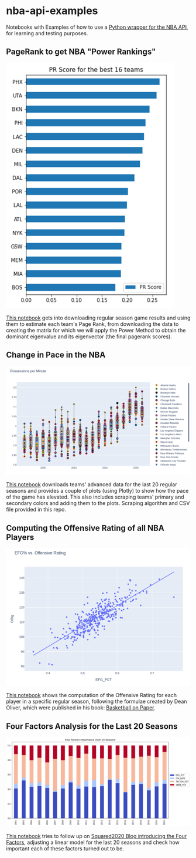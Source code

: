 # nba-api-examples
Notebooks with Examples of how to use a [Python wrapper for the NBA API](https://github.com/swar/nba_api), for learning and testing purposes.

## PageRank to get NBA "Power Rankings"

![pic](https://github.com/lbiedma/nba-api-examples/blob/main/images/pagerankscores.png)

[This notebook](https://github.com/lbiedma/nba-api-examples/blob/main/PageRankNBA.ipynb) gets into downloading regular season game results and using them to estimate each team's Page Rank, from downloading the data to creating the matrix for which we will apply the Power Method to obtain the dominant eigenvalue and its eigenvector (the final pagerank scores).

## Change in Pace in the NBA

![pic](https://github.com/lbiedma/nba-api-examples/blob/main/images/posspermin.png)

[This notebook](https://github.com/lbiedma/nba-api-examples/blob/main/AvgPossessionsOverTime.ipynb) downloads teams' advanced data for the last 20 regular seasons and provides a couple of plots (using Plotly) to show how the pace of the game has elevated. This also includes scraping teams' primary and secondary colors and adding them to the plots. Scraping algorithm and CSV file provided in this repo.

## Computing the Offensive Rating of all NBA Players

![pic](https://github.com/lbiedma/nba-api-examples/blob/main/images/ortg.png)

[This notebook](https://github.com/lbiedma/nba-api-examples/blob/main/OffensiveRatings.ipynb) shows the computation of the Offensive Rating for each player in a specific regular season, following the formulae created by Dean Oliver, which were published in his book: [Basketball on Paper](http://www.basketballonpaper.com/).

## Four Factors Analysis for the Last 20 Seasons

![pic](https://github.com/lbiedma/nba-api-examples/blob/main/images/4factors.png)

[This notebook](https://github.com/lbiedma/nba-api-examples/blob/main/FourFactorsAnalysis.ipynb) tries to follow up on [Squared2020 Blog introducing the Four Factors](https://squared2020.com/2017/09/05/introduction-to-olivers-four-factors/), adjusting a linear model for the last 20 seasons and check how important each of these factors turned out to be.